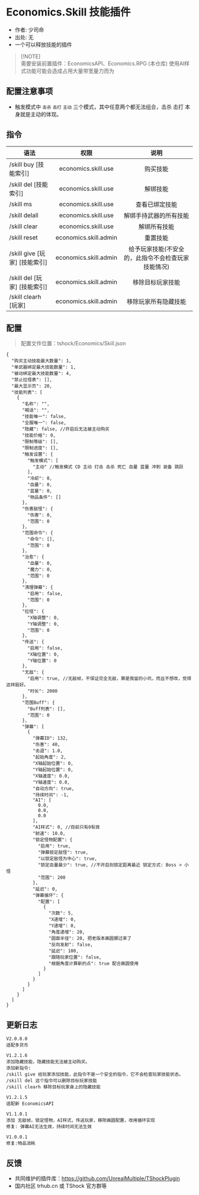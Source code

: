 # Economics.Skill 技能插件

- 作者: 少司命
- 出处: 无
- 一个可以释放技能的插件

> [!NOTE]\
> 需要安装前置插件：EconomicsAPI、Economics.RPG (本仓库)
> 使用AI样式功能可能会造成占用大量带宽量力而为

## 配置注意事项

- 触发模式中 `击杀` `击打` `主动` 三个模式，其中任意两个都无法组合，击杀 击打 本身就是主动的体现。

## 指令

| 语法                                                                                                                              |                           权限                          |                       说明                      |
| ------------------------------------------------------------------------------------------------------------------------------- | :---------------------------------------------------: | :-------------------------------------------: |
| /skill buy [技能索引]                                                           |  economics.skill.use  |                      购买技能                     |
| /skill del [技能索引]                                                           |  economics.skill.use  |                      解绑技能                     |
| /skill ms                                                                                                                       |  economics.skill.use  |                    查看已绑定技能                    |
| /skill delall                                                                                                                   |  economics.skill.use  |                  解绑手持武器的所有技能                  |
| /skill clear                                                                                                                    |  economics.skill.use  |                     解绑所有技能                    |
| /skill reset                                                                                                                    | economics.skill.admin |                      重置技能                     |
| /skill give [玩家] [技能索引] | economics.skill.admin | 给予玩家技能(不安全的，此指令不会检查玩家技能情况) |
| /skill del [玩家] [技能索引]  | economics.skill.admin |                    移除目标玩家技能                   |
| /skill clearh [玩家]                                                          | economics.skill.admin |                   移除玩家所有隐藏技能                  |

## 配置

> 配置文件位置：tshock/Economics/Skill.json

```json5
{
  "购买主动技能最大数量": 1,
  "单武器绑定最大技能数量": 1,
  "被动绑定最大技能数量": 4,
  "禁止拉怪表": [],
  "最大显示页": 20,
  "技能列表": [
    {
      "名称": "",
      "喊话": "",
      "技能唯一": false,
      "全服唯一": false,
      "隐藏": false, //开启后无法被主动购买
      "技能价格": 0,
      "限制等级": [],
      "限制进度": [],
      "触发设置": {
        "触发模式": [
          "主动" //触发模式 CD 主动 打击 击杀 死亡 血量 蓝量 冲刺 装备 跳跃
        ],
        "冷却": 0,
        "血量": 0,
        "蓝量": 0,
        "物品条件": []
      },
      "伤害敌怪": {
        "伤害": 0,
        "范围": 0
      },
      "范围命令": {
        "命令": [],
        "范围": 0
      },
      "治愈": {
        "血量": 0,
        "魔力": 0,
        "范围": 0
      },
      "清理弹幕": {
        "启用": false,
        "范围": 0
      },
      "拉怪": {
        "X轴调整": 0,
        "Y轴调整": 0,
        "范围": 0
      },
      "传送": {
        "启用": false,
        "X轴位置": 0,
        "Y轴位置": 0
      },
      "无敌": {
        "启用": true, //无敌帧，不保证完全无敌，算是我留的小坑，而且不想改，觉得这样挺好。
        "时长": 2000
      },
      "范围Buff": {
        "Buff列表": [],
        "范围": 0
      },
      "弹幕": [
        {
          "弹幕ID": 132,
          "伤害": 40,
          "击退": 1.0,
          "起始角度": 2,
          "X轴起始位置": 0,
          "Y轴起始位置": 0,
          "X轴速度": 0.0,
          "Y轴速度": 0.0,
          "自动方向": true,
          "持续时间": -1,
          "AI": [
            0.0,
            0.0,
            0.0
          ],
          "AI样式": 0, //目前只有0有效
          "射速": 10.0, 
          "锁定怪物配置": {
            "启用": true,
            "弹幕锁定敌怪": true, 
            "以锁定敌怪为中心": true,
            "锁定血量最少": true, //不开启则锁定距离最近 锁定方式: Boss > 小怪
            "范围": 200
          },
          "延迟": 0,
          "弹幕循环": {
            "配置": [
              {
                "次数": 5,
                "X递增": 0,
                "Y递增": 0,
                "角度递增": 20,
                "圆面半径": 20, 把老版本画圆挪过来了
                "反向发射": false,
                "延迟": 100,
                "跟随玩家位置": false,
                "根据角度计算新的点": true 配合画圆使用
              }
            ]
          }
        }
      ]
    }
  ]
}
```

## 更新日志

```
V2.0.0.0
适配多货币

V1.2.1.6
添加隐藏技能，隐藏技能无法被主动购买。
添加新指令:
/skill give 给玩家添加技能，此指令不是一个安全的指令，它不会检查玩家技能状态。
/skill del 这个指令可以删除目标玩家技能
/skill clearh 移除目标玩家身上的隐藏技能

V1.2.1.5
适配新 EconomicsAPI

V1.1.0.1
添加 无敌帧，锁定怪物，AI样式，传送玩家，移除画圆配置，改用循环实现
修复: 弹幕AI无法生效，持续时间无法生效

V1.0.0.1
修复:物品消耗
```

## 反馈

- 共同维护的插件库：https://github.com/UnrealMultiple/TShockPlugin
- 国内社区 trhub.cn 或 TShock 官方群等
